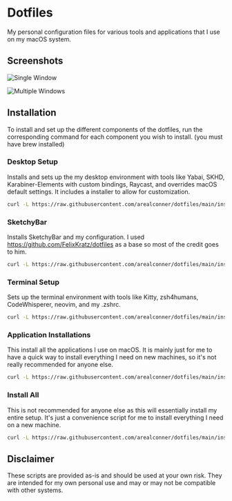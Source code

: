 # Dotfiles

My personal configuration files for various tools and applications that I use on my macOS system.

## Screenshots

![Single Window](screenshots/single-window.png)

![Multiple Windows](screenshots/multiple-windows.png)

## Installation

To install and set up the different components of the dotfiles, run the corresponding command for each component you wish to install. (you must have brew installed)

### Desktop Setup

Installs and sets up the my desktop environment with tools like Yabai, SKHD, Karabiner-Elements with custom bindings, Raycast, and overrides macOS default settings. It includes a installer to allow for customization. 

```bash
curl -L https://raw.githubusercontent.com/arealconner/dotfiles/main/install-desktop.sh | zsh
```

### SketchyBar

Installs SketchyBar and my configuration. I used https://github.com/FelixKratz/dotfiles as a base so most of the credit goes to him.

```bash
curl -L https://raw.githubusercontent.com/arealconner/dotfiles/main/install-sketchybar.sh | zsh
```

### Terminal Setup

Sets up the terminal environment with tools like Kitty, zsh4humans, CodeWhisperer, neovim, and my .zshrc.

```bash
curl -L https://raw.githubusercontent.com/arealconner/dotfiles/main/install-terminal.sh | zsh
```

### Application Installations

This install all the applications I use on macOS. It is mainly just for me to have a quick way to install everything I need on new machines, so it's not really recommended for anyone else. 

```bash
curl -L https://raw.githubusercontent.com/arealconner/dotfiles/main/install-apps.sh | zsh
```

### Install All
This is not recommended for anyone else as this will essentially install my entire setup. It's just a convenience script for me to install everything I need on a new machine.
```bash
curl -L https://raw.githubusercontent.com/arealconner/dotfiles/main/install.sh | zsh
```

## Disclaimer

These scripts are provided as-is and should be used at your own risk. They are intended for my own personal use and may or may not be compatible with other systems.
